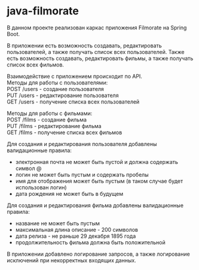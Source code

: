# java-filmorate
В данном проекте реализован каркас приложения Filmorate на Spring Boot.

В приложении есть возможность создавать, редактировать пользователей, а также получать список всех пользователей.
Также есть возможность создавать, редактировать фильмы, а также получать список всех фильмов.

Взаимодействие с приложением происходит по API.  
Методы для работы с пользователями:  
POST /users - создание пользователя  
PUT /users - редактирование пользователя  
GET /users - получение списка всех пользователей

Методы для работы с фильмами:  
POST /films - создание фильма  
PUT /films - редактирование фильма  
GET /films - получение списка всех фильмов

Для создания и редактирования пользователя добавлены валидационные правила:
- электронная почта не может быть пустой и должна содержать символ @
- логин не может быть пустым и содержать пробелы
- имя для отображения может быть пустым (в таком случае будет использован логин)
- дата рождения не может быть в будущем

Для создания и редактирования фильма добавлены валидационные правила:
- название не может быть пустым
- максимальная длина описание - 200 символов
- дата релиза - не раньше 29 декабря 1895 года
- продолжительность фильма должна быть положительной

В приложении добавлено логирование запросов, а также логирование исключений при некорректных входящих данных.
